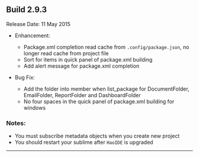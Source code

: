 Build 2.9.3
-----------
Release Date: 11 May 2015

* Enhancement:
    - Package.xml completion read cache from ``.config/package.json``, no longer read cache from project file
    - Sort for items in quick panel of package.xml building
    - Add alert message for package.xml completion

* Bug Fix:
    - Add the folder into member when list_package for DocumentFolder, EmailFolder, ReportFolder and DashboardFolder
    - No four spaces in the quick panel of package.xml building for windows

### Notes: 
* You must subscribe metadata objects when you create new project
* You should restart your sublime after ``HaoIDE`` is upgraded
-----------